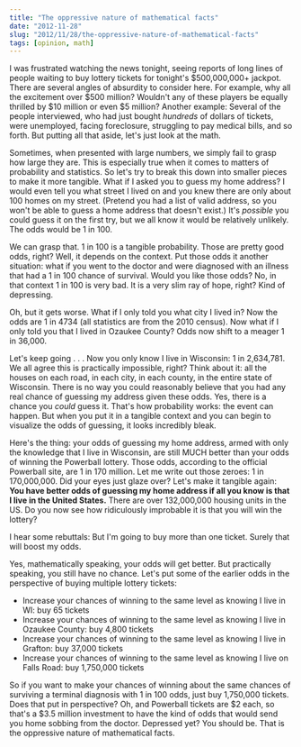 ```yaml
---
title: "The oppressive nature of mathematical facts"
date: "2012-11-28"
slug: "2012/11/28/the-oppressive-nature-of-mathematical-facts"
tags: [opinion, math]
---
```

I was frustrated watching the news tonight, seeing reports of long lines of people waiting to buy lottery tickets for tonight's $500,000,000+ jackpot. There are several angles of absurdity to consider here. For example, why all the excitement over $500 million? Wouldn't any of these players be equally thrilled by $10 million or even $5 million? Another example: Several of the people interviewed, who had just bought *hundreds* of dollars of tickets, were unemployed, facing foreclosure, struggling to pay medical bills, and so forth. But putting all that aside, let's just look at the math.
<!-- more -->
Sometimes, when presented with large numbers, we simply fail to grasp how large they are. This is especially true when it comes to matters of probability and statistics. So let's try to break this down into smaller pieces to make it more tangible. What if I asked you to guess my home address? I would even tell you what street I lived on and you knew there are only about 100 homes on my street. (Pretend you had a list of valid address, so you won't be able to guess a home address that doesn't exist.) It's *possible* you could guess it on the first try, but we all know it would be relatively unlikely. The odds would be 1 in 100.

We can grasp that. 1 in 100 is a tangible probability. Those are pretty good odds, right? Well, it depends on the context. Put those odds it another situation: what if you went to the doctor and were diagnosed with an illness that had a 1 in 100 chance of survival. Would you like those odds? No, in that context 1 in 100 is very bad. It is a very slim ray of hope, right? Kind of depressing.

Oh, but it gets worse. What if I only told you what city I lived in? Now the odds are 1 in 4734 (all statistics are from the 2010 census). Now what if I only told you that I lived in Ozaukee County? Odds now shift to a meager 1 in 36,000.

Let's keep going . . . Now you only know I live in Wisconsin: 1 in 2,634,781. We all agree this is practically impossible, right? Think about it: all the houses on each road, in each city, in each county, in the entire state of Wisconsin. There is no way you could reasonably believe that you had any real chance of guessing my address given these odds. Yes, there is a chance you *could* guess it. That's how probability works: the event can happen. But when you put it in a tangible context and you can begin to visualize the odds of guessing, it looks incredibly bleak.

Here's the thing: your odds of guessing my home address, armed with only the knowledge that I live in Wisconsin, are still MUCH better than your odds of winning the Powerball lottery. Those odds, according to the official Powerball site, are 1 in 170 million. Let me write out those zeroes: 1 in 170,000,000. Did your eyes just glaze over? Let's make it tangible again: **You have better odds of guessing my home address if all you know is that I live in the United States.** There are over 132,000,000 housing units in the US. Do you now see how ridiculously improbable it is that you will win the lottery?

I hear some rebuttals: But I'm going to buy more than one ticket. Surely that will boost my odds.

Yes, mathematically speaking, your odds will get better. But practically speaking, you still have no chance. Let's put some of the earlier odds in the perspective of buying multiple lottery tickets:

* Increase your chances of winning to the same level as knowing I live in WI: buy 65 tickets
* Increase your chances of winning to the same level as knowing I live in Ozaukee County: buy 4,800 tickets
* Increase your chances of winning to the same level as knowing I live in Grafton: buy 37,000 tickets
* Increase your chances of winning to the same level as knowing I live on Falls Road: buy 1,750,000 tickets

So if you want to make your chances of winning about the same chances of surviving a terminal diagnosis with 1 in 100 odds, just buy 1,750,000 tickets. Does that put in perspective? Oh, and Powerball tickets are $2 each, so that's a $3.5 million investment to have the kind of odds that would send you home sobbing from the doctor. Depressed yet? You should be. That is the oppressive nature of mathematical facts.
